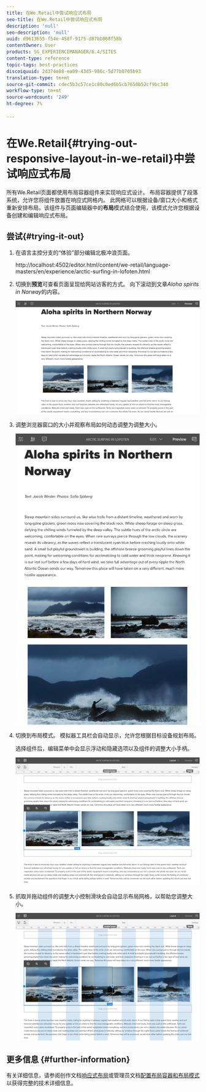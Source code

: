 ```yaml
---
title: 在We.Retail中尝试响应式布局
seo-title: 在We.Retail中尝试响应式布局
description: 'null'
seo-description: 'null'
uuid: d9613655-f54e-458f-9175-d07bb868f58b
contentOwner: User
products: SG_EXPERIENCEMANAGER/6.4/SITES
content-type: reference
topic-tags: best-practices
discoiquuid: 2d374e88-ea09-43d5-986c-5d77b0705b93
translation-type: tm+mt
source-git-commit: cdec5b3c57ce1c80c0ed6b5cb7650b52cf9bc340
workflow-type: tm+mt
source-wordcount: '249'
ht-degree: 7%

---
```



# 在We.Retail{#trying-out-responsive-layout-in-we-retail}中尝试响应式布局

所有We.Retail页面都使用布局容器组件来实现响应式设计。 布局容器提供了段落系统，允许您将组件放置在响应式网格内。 此网格可以根据设备/窗口大小和格式重新安排布局。该组件与页面编辑器中的&#x200B;**布局**&#x200B;模式结合使用，该模式允许您根据设备创建和编辑响应式布局。

## 尝试{#trying-it-out}

1. 在语言主控分支的“体验”部分编辑北极冲浪页面。

   http://localhost:4502/editor.html/content/we-retail/language-masters/en/experience/arctic-surfing-in-lofoten.html

1. 切换到&#x200B;**预览**&#x200B;可查看页面呈现给网站访客的方式。 向下滚动到文章&#x200B;*Aloha spirits in Norway*&#x200B;的内容。

   ![chlimage_1-178](assets/chlimage_1-178.png)

1. 调整浏览器窗口的大小并观察布局如何动态调整为调整大小。

   ![chlimage_1-179](assets/chlimage_1-179.png)

1. 切换到布局模式。 模拟器工具栏会自动显示，允许您根据目标设备规划布局。

   选择组件后，编辑菜单中会显示浮动和隐藏选项以及组件的调整大小手柄。

   ![chlimage_1-180](assets/chlimage_1-180.png)

1. 抓取并拖动组件的调整大小控制滑块会自动显示布局网格，以帮助您调整大小。

   ![chlimage_1-181](assets/chlimage_1-181.png)

## 更多信息 {#further-information}

有关详细信息，请参阅创作文档[响应式布局](/help/sites-authoring/responsive-layout.md)或管理员文档[配置布局容器和布局模式](/help/sites-administering/configuring-responsive-layout.md)以获得完整的技术详细信息。
